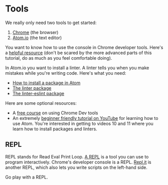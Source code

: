 # Tools
We really only need two tools to get started:
1. [Chrome](https://www.google.com/chrome/browser/) (the browser)
2. [Atom.io](https://atom.io/) (the text editor)

You want to know how to use the console in Chrome developer tools. Here's a [helpful resource](https://developers.google.com/web/tools/chrome-devtools/console/) (don't be scared by the more advanced parts of this tutorial, do as much as you feel comfortable doing).

In Atom.io you want to install a linter. A linter tells you when you make mistakes while you're writing code. Here's what you need:
- [How to install a package in Atom](http://flight-manual.atom.io/using-atom/sections/atom-packages/)
- [The linter package](https://atom.io/packages/linter-eslint)
- [The linter-eslint package](https://atom.io/packages/linter-eslint)

Here are some optional resources:
- A [free course](http://discover-devtools.codeschool.com/) on using Chrome Dev tools
- An extremely [beginner friendly tutorial on YouTube](https://www.youtube.com/watch?v=WWwBQQOGllo) for learning how to use Atom. You're interested in getting to videos 10 and 11 where you learn how to install packages and linters.

## REPL

REPL stands for Read Eval Print Loop.
[A REPL](http://stackoverflow.com/a/13612824/1588728) is a tool you can use to program interactively. Chrome's developer console is a REPL. [Repl.it](https://repl.it/languages/javascript) is another REPL, which also lets you write scripts on the left-hand side.

Go play with a REPL.
